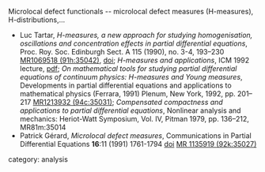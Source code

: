 Microlocal defect functionals -- microlocal defect measures (H-measures), H-distributions,...

* Luc Tartar, _$H$-measures, a new approach for studying homogenisation, oscillations and concentration effects in partial differential equations_, Proc. Roy. Soc. Edinburgh Sect. A 115 (1990), no. 3-4, 193–230 [MR1069518 (91h:35042)](http://www.ams.org/mathscinet-getitem?mr=1069518), [doi](http://dx.doi.org/10.1017/S0308210500020606); _$H$-measures and applications_, ICM 1992 lecture, [pdf](http://www.mathunion.org/ICM/ICM1990.2/Main/icm1990.2.1215.1224.ocr.pdf); _On mathematical tools for studying partial differential equations of continuum physics: $H$-measures and Young measures_, Developments in partial differential equations and applications to mathematical physics (Ferrara, 1991) Plenum, New York, 1992, pp. 201–217 [MR1213932 (94c:35031)](http://www.ams.org/mathscinet-getitem?mr=1213932); _Compensated compactness and applications to partial differential equations_,
Nonlinear analysis and mechanics: Heriot-Watt Symposium, Vol. IV, Pitman 1979, pp. 136–212, MR81m:35014
* Patrick Gérard, _Microlocal defect measures_, Communications in Partial Differential Equations __16__:11 (1991) 1761-1794 [doi](http://dx.doi.org/10.1080/03605309108820822) [MR 1135919 (92k:35027)](http://www.ams.org/mathscinet-getitem?mr=1135919)

category: analysis
	
